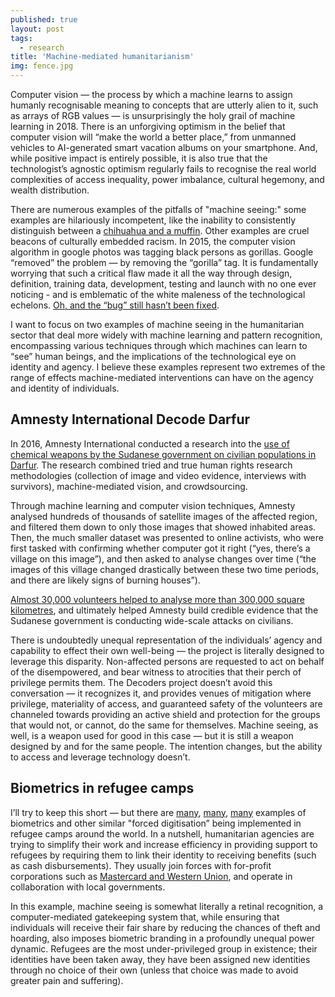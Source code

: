 ```yaml
---
published: true
layout: post
tags:
  - research
title: 'Machine-mediated humanitarianism'
img: fence.jpg
---
```


Computer vision — the process by which a machine learns to assign humanly recognisable meaning to concepts that are utterly alien to it, such as arrays of RGB values —  is unsurprisingly the holy grail of machine learning in 2018. There is an unforgiving optimism in the belief that computer vision will “make the world a better place,” from unmanned vehicles to AI-generated smart vacation albums on your smartphone. And, while positive impact is entirely possible, it is also true that the technologist’s agnostic optimism regularly fails to recognise the real world complexities of access inequality, power imbalance, cultural hegemony, and wealth distribution.

There are numerous examples of the pitfalls of "machine seeing:" some examples are hilariously incompetent, like the inability to consistently distinguish between a [chihuahua and a muffin](https://medium.freecodecamp.org/chihuahua-or-muffin-my-search-for-the-best-computer-vision-api-cbda4d6b425d). Other examples are cruel beacons of culturally embedded racism. In 2015, the computer vision algorithm in google photos was tagging black persons as gorillas. Google “removed” the problem — by removing the “gorilla” tag. It is fundamentally worrying that such a critical flaw made it all the way through design, definition, training data, development, testing and launch with no one ever noticing - and is emblematic of the white maleness of the technological echelons. [Oh, and the “bug” still hasn’t been fixed](https://www.wired.com/story/when-it-comes-to-gorillas-google-photos-remains-blind/).  

I want to focus on two examples of machine seeing in the humanitarian sector that deal more widely with machine learning and pattern recognition, encompassing various techniques through which machines can learn to “see” human beings, and the implications of the technological eye on identity and agency. I believe these examples represent two extremes of the range of effects machine-mediated interventions can have on the agency and identity of individuals.

## Amnesty International Decode Darfur

In 2016, Amnesty International conducted a research into the [use of chemical weapons by the Sudanese government on civilian populations in Darfur](https://www.amnesty.org/en/latest/news/2016/09/sudan-credible-evidence-chemical-weapons-darfur-revealed/). The research combined tried and true human rights research methodologies (collection of image and video evidence, interviews with survivors), machine-mediated vision, and crowdsourcing.

Through machine learning and computer vision techniques, Amnesty analysed hundreds of thousands of satellite images of the affected region, and filtered them down to only those images that showed inhabited areas. Then, the much smaller dataset was presented to online activists, who were first tasked with confirming whether computer got it right (“yes, there’s a village on this image”), and then asked to analyse changes over time (“the images of this village changed drastically between these two time periods, and there are likely signs of burning houses”).

[Almost 30,000 volunteers helped to analyse more than 300,000 square kilometres](https://decoders.amnesty.org/projects/decode-darfur), and ultimately helped Amnesty build credible evidence that the Sudanese government is conducting wide-scale attacks on civilians.

There is undoubtedly unequal representation of the individuals’ agency and capability to effect their own well-being — the project is literally designed to leverage this disparity. Non-affected persons are requested to act on behalf of the disempowered, and bear witness to atrocities that their perch of privilege permits them. The Decoders project doesn’t avoid this conversation — it recognizes it, and provides venues of mitigation where privilege, materiality of access, and guaranteed safety of the volunteers are channeled towards providing an active shield and protection for the groups that would not, or cannot, do the same for themselves. Machine seeing, as well, is a weapon used for good in this case — but it is still a weapon designed by and for the same people. The intention changes, but the ability to access and leverage technology doesn’t.   


## Biometrics in refugee camps

I’ll try to keep this short — but there are [many](http://www.unhcr.org/innovation/using-biometrics-bring-assistance-refugees-jordan/), [many](https://www.irinnews.org/news/2018/01/18/exclusive-audit-exposes-un-food-agency-s-poor-data-handling), [many](https://borgenproject.org/biometric-identification-refugee-camps/) examples of biometrics and other similar "forced digitisation” being implemented in refugee camps around the world. In a nutshell, humanitarian agencies are trying to simplify their work and increase efficiency in providing support to refugees by requiring them to link their identity to receiving benefits (such as cash disbursements). They usually join forces with for-profit corporations such as [Mastercard and Western Union](https://www.fastcompany.com/40441141/refugee-camps-are-turning-into-permanent-cities-can-they-be-smart-cities), and operate in collaboration with local governments.

In this example, machine seeing is somewhat literally a retinal recognition, a computer-mediated gatekeeping system that, while ensuring that individuals will receive their fair share by reducing the chances of theft and hoarding, also imposes biometric branding in a profoundly unequal power dynamic. Refugees are the most under-privileged group in existence; their identities have been taken away, they have been assigned new identities through no choice of their own (unless that choice was made to avoid greater pain and suffering).
